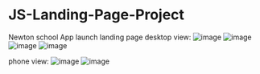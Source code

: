 
# JS-Landing-Page-Project
 Newton school App launch landing page
desktop view:
![image](https://user-images.githubusercontent.com/53932047/149520384-4230f893-66c3-4e89-b1f0-b20e395cf572.png)
![image](https://user-images.githubusercontent.com/53932047/149520885-d7027d5c-a4de-4d80-8b95-6db80c8d672a.png)
![image](https://user-images.githubusercontent.com/53932047/149520998-11ad4461-f3e9-4676-8117-63c30352dade.png)
![image](https://user-images.githubusercontent.com/53932047/149521101-906d6b9c-54f3-4e2d-99e6-a9b77a0ecf0f.png)






phone view:
![image](https://user-images.githubusercontent.com/53932047/149520709-711ea088-1e9d-43e2-8156-1c79297b828f.png)
![image](https://user-images.githubusercontent.com/53932047/149520725-9b9c21c2-dc65-43ff-96a7-d04e694e0142.png) 
